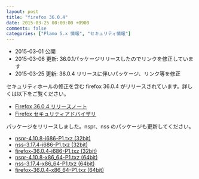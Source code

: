 ```yaml
---
layout: post
title: "firefox 36.0.4"
date: 2015-03-25 00:00:00 +0900
comments: false
categories: ["Plamo 5.x 情報", "セキュリティ情報"]
---
```

* 2015-03-01 公開
* 2015-03-06 更新: 36.0.1パッケージリリースしたのでリンクを修正しています
* 2015-03-25 更新: 36.0.4 リリースに伴いパッケージ、リンク等を修正

セキュリティホールの修正を含む firefox 36.0.4 がリリースされています。詳しくは以下をご覧ください。

* [Firefox 36.0.4 リリースノート](http://www.mozilla.jp/firefox/36.0.4/releasenotes/)
* [Firefox セキュリティアドバイザリ](http://www.mozilla-japan.org/security/known-vulnerabilities/firefox.html)

パッケージをリリースしました。nspr、nss のパッケージも更新してください。

* [nspr-4.10.8-i686-P1.txz (32bit)](ftp://plamo.linet.gr.jp/pub/Plamo-5.x/x86/plamo/04_xapps/nspr-4.10.8-i686-P1.txz)
* [nss-3.17.4-i686-P1.txz (32bit)](ftp://plamo.linet.gr.jp/pub/Plamo-5.x/x86/plamo/04_xapps/nss-3.17.4-i686-P1.txz)
* [firefox-36.0.4-i686-P1.txz (32bit)](ftp://plamo.linet.gr.jp/pub/Plamo-5.x/x86/plamo/04_xapps/firefox-36.0.4-i686-P1.txz)
* [nspr-4.10.8-x86_64-P1.txz (64bit)](ftp://plamo.linet.gr.jp/pub/Plamo-5.x/x86_64/plamo/04_xapps/nspr-4.10.8-x86_64-P1.txz)
* [nss-3.17.4-x86_64-P1.txz (64bit)](ftp://plamo.linet.gr.jp/pub/Plamo-5.x/x86_64/plamo/04_xapps/nss-3.17.4-x86_64-P1.txz)
* [firefox-36.0.4-x86_64-P1.txz (64bit)](ftp://plamo.linet.gr.jp/pub/Plamo-5.x/x86_64/plamo/04_xapps/firefox-36.0.4-x86_64-P1.txz)

